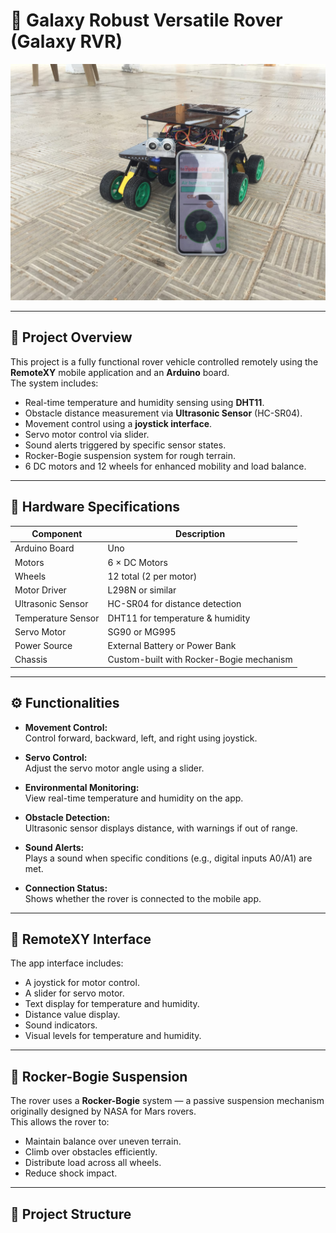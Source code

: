 # 🚀 Galaxy Robust Versatile Rover (Galaxy RVR)

![Rover Image](https://github.com/abdallah3z22/Rover-Vehicle-project/blob/main/media/Galaxy%20RVR%209.jpg)

---

## 📌 Project Overview

This project is a fully functional rover vehicle controlled remotely using the **RemoteXY** mobile application and an **Arduino** board.  
The system includes:

- Real-time temperature and humidity sensing using **DHT11**.
- Obstacle distance measurement via **Ultrasonic Sensor** (HC-SR04).
- Movement control using a **joystick interface**.
- Servo motor control via slider.
- Sound alerts triggered by specific sensor states.
- Rocker-Bogie suspension system for rough terrain.
- 6 DC motors and 12 wheels for enhanced mobility and load balance.

---

## 🔩 Hardware Specifications

| Component         | Description                              |
|-------------------|------------------------------------------|
| Arduino Board     | Uno                                      |
| Motors            | 6 × DC Motors                            |
| Wheels            | 12 total (2 per motor)                   |
| Motor Driver      | L298N or similar                         |
| Ultrasonic Sensor | HC-SR04 for distance detection           |
| Temperature Sensor| DHT11 for temperature & humidity         |
| Servo Motor       | SG90 or MG995                            |
| Power Source      | External Battery or Power Bank           |
| Chassis           | Custom-built with Rocker-Bogie mechanism |

---

## ⚙️ Functionalities

- **Movement Control:**  
  Control forward, backward, left, and right using joystick.

- **Servo Control:**  
  Adjust the servo motor angle using a slider.

- **Environmental Monitoring:**  
  View real-time temperature and humidity on the app.

- **Obstacle Detection:**  
  Ultrasonic sensor displays distance, with warnings if out of range.

- **Sound Alerts:**  
  Plays a sound when specific conditions (e.g., digital inputs A0/A1) are met.

- **Connection Status:**  
  Shows whether the rover is connected to the mobile app.

---

## 📲 RemoteXY Interface

The app interface includes:
- A joystick for motor control.
- A slider for servo motor.
- Text display for temperature and humidity.
- Distance value display.
- Sound indicators.
- Visual levels for temperature and humidity.

---

## 🧠 Rocker-Bogie Suspension

The rover uses a **Rocker-Bogie** system — a passive suspension mechanism originally designed by NASA for Mars rovers.  
This allows the rover to:

- Maintain balance over uneven terrain.
- Climb over obstacles efficiently.
- Distribute load across all wheels.
- Reduce shock impact.

---

## 📁 Project Structure

